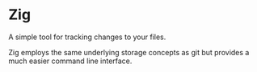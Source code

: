 # Zig

A simple tool for tracking changes to your files.

Zig employs the same underlying storage concepts as git but provides
a much easier command line interface.
